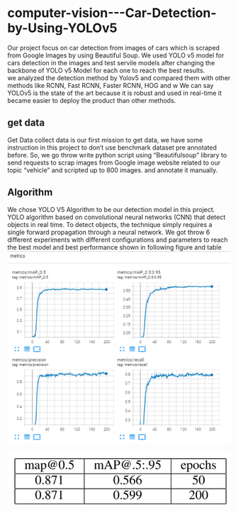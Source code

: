 # computer-vision---Car-Detection-by-Using-YOLOv5
Our project focus on car detection from images of cars which is scraped from Google Images by using Beautiful Soup. We used YOLO v5 model for cars detection in the images and test servile models after changing the backbone of YOLO v5 Model for each one to reach the best results. <br/>
we analyzed the detection method by Yolov5 and compared them with other methods like RCNN, Fast RCNN, Faster RCNN, HOG and w We can say YOLOv5 is the state of the art because it is robust and used in real-time it became easier to deploy the product than other methods. 

## get data
Get Data collect data is our first mission to get data, we have some instruction in this project to don’t use benchmark dataset pre annotated before. So, we go throw write python script using “Beautifulsoup” library to send requests to scrap images from Google image website related to our topic “vehicle” and scripted up to 800 images. and annotate it manually.
## Algorithm
We chose YOLO V5 Algorithm to be our detection model in this project. YOLO algorithm based on convolutional neural networks (CNN) that detect objects in real time. To detect objects, the technique simply requires a single forward propagation through a neural network. We got throw 6 different experiments with different configurations and parameters to reach the best model
and best performance shown in following figure and table <br/>
![final result graph](https://github.com/eslamahmed235/computer-vision-Car-Detection-Using-YOLOv5/blob/main/data/final%20result%20graph.png) <br/>

![final result table](https://github.com/eslamahmed235/computer-vision-Car-Detection-Using-YOLOv5/blob/main/data/final%20result%20table%20.png)
